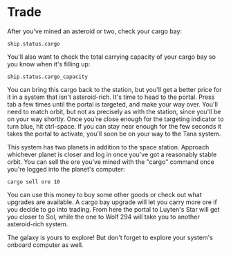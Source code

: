 # Trade

After you've mined an asteroid or two, check your cargo bay:

    ship.status.cargo

You'll also want to check the total carrying capacity of your cargo
bay so you know when it's filling up:

    ship.status.cargo_capacity

You can bring this cargo back to the station, but you'll get a better
price for it in a system that isn't asteroid-rich. It's time to head
to the portal. Press tab a few times until the portal is targeted, and
make your way over. You'll need to match orbit, but not as precisely
as with the station, since you'll be on your way shortly. Once you're
close enough for the targeting indicator to turn blue, hit
ctrl-space. If you can stay near enough for the few seconds it takes
the portal to activate, you'll soon be on your way to the Tana system.

This system has two planets in addition to the space station. Approach
whichever planet is closer and log in once you've got a reasonably
stable orbit. You can sell the ore you've mined with the "cargo"
command once you're logged into the planet's computer:

    cargo sell ore 10

You can use this money to buy some other goods or check out what
upgrades are available. A cargo bay upgrade will let you carry more
ore if you decide to go into trading. From here the portal to Luyten's
Star will get you closer to Sol, while the one to Wolf 294 will take
you to another asteroid-rich system.

The galaxy is yours to explore! But don't forget to explore your
system's onboard computer as well.
